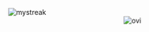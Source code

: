 <img src="https://github-readme-streak-stats.herokuapp.com/?user=abednashif&theme=tokyonight" alt="mystreak"/>
<center><img src="https://github-readme-stats.vercel.app/api/top-langs?username=abednashif&show_icons=true&locale=en&layout=compact&theme=chartreuse-dark" alt="ovi" /></center>

<!-- [![Abed's GitHub stats](https://github-readme-stats.vercel.app/api?username=abednashif&show_icons=true&theme=dark)](https://github.com/abednashif/github-readme-stats) -->

<!-- [![Top Langs](https://github-readme-stats.vercel.app/api/top-langs/?username=abednashif&langs_count=4&theme=dark)](https://github.com/abednashif/github-readme-stats) -->


